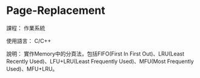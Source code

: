 # Page-Replacement
課程：
作業系統

使用語言：
C/C++

說明：
實作Memory中的分頁法，包括FIFO(First In First Out)、LRU(Least Recently Used)、LFU+LRU(Least Frequently Used)、MFU(Most Frequently Used)、MFU+LRU。
